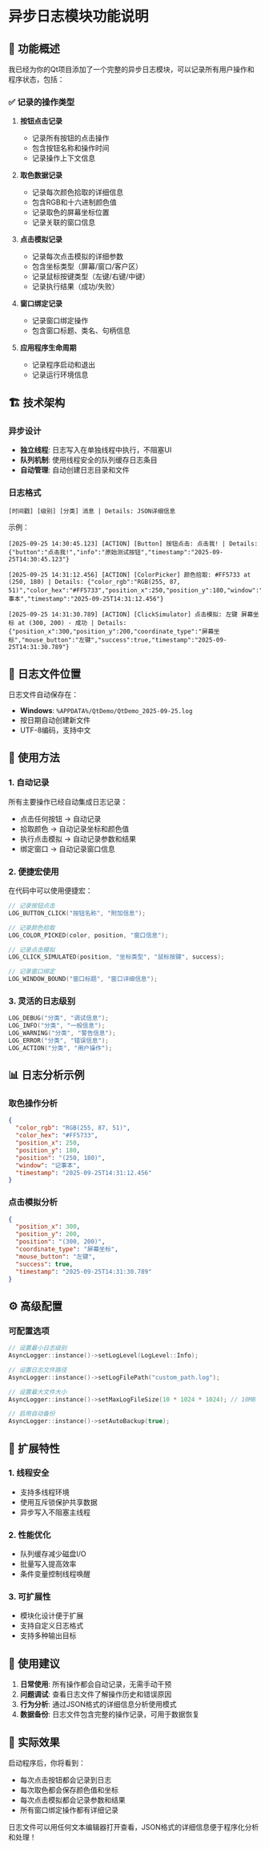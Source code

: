 # 异步日志模块功能说明

## 🎯 功能概述

我已经为你的Qt项目添加了一个完整的异步日志模块，可以记录所有用户操作和程序状态，包括：

### ✅ 记录的操作类型

1. **按钮点击记录**
   - 记录所有按钮的点击操作
   - 包含按钮名称和操作时间
   - 记录操作上下文信息

2. **取色数据记录**
   - 记录每次颜色拾取的详细信息
   - 包含RGB和十六进制颜色值
   - 记录取色的屏幕坐标位置
   - 记录关联的窗口信息

3. **点击模拟记录**
   - 记录每次点击模拟的详细参数
   - 包含坐标类型（屏幕/窗口/客户区）
   - 记录鼠标按键类型（左键/右键/中键）
   - 记录执行结果（成功/失败）

4. **窗口绑定记录**
   - 记录窗口绑定操作
   - 包含窗口标题、类名、句柄信息

5. **应用程序生命周期**
   - 记录程序启动和退出
   - 记录运行环境信息

## 🏗️ 技术架构

### 异步设计
- **独立线程**: 日志写入在单独线程中执行，不阻塞UI
- **队列机制**: 使用线程安全的队列缓存日志条目
- **自动管理**: 自动创建日志目录和文件

### 日志格式
```
[时间戳] [级别] [分类] 消息 | Details: JSON详细信息
```

示例：
```
[2025-09-25 14:30:45.123] [ACTION] [Button] 按钮点击: 点击我! | Details: {"button":"点击我!","info":"原始测试按钮","timestamp":"2025-09-25T14:30:45.123"}

[2025-09-25 14:31:12.456] [ACTION] [ColorPicker] 颜色拾取: #FF5733 at (250, 180) | Details: {"color_rgb":"RGB(255, 87, 51)","color_hex":"#FF5733","position_x":250,"position_y":180,"window":"记事本","timestamp":"2025-09-25T14:31:12.456"}

[2025-09-25 14:31:30.789] [ACTION] [ClickSimulator] 点击模拟: 左键 屏幕坐标 at (300, 200) - 成功 | Details: {"position_x":300,"position_y":200,"coordinate_type":"屏幕坐标","mouse_button":"左键","success":true,"timestamp":"2025-09-25T14:31:30.789"}
```

## 📁 日志文件位置

日志文件自动保存在：
- **Windows**: `%APPDATA%/QtDemo/QtDemo_2025-09-25.log`
- 按日期自动创建新文件
- UTF-8编码，支持中文

## 🔧 使用方法

### 1. 自动记录
所有主要操作已经自动集成日志记录：
- 点击任何按钮 → 自动记录
- 拾取颜色 → 自动记录坐标和颜色值
- 执行点击模拟 → 自动记录参数和结果
- 绑定窗口 → 自动记录窗口信息

### 2. 便捷宏使用
在代码中可以使用便捷宏：
```cpp
// 记录按钮点击
LOG_BUTTON_CLICK("按钮名称", "附加信息");

// 记录颜色拾取
LOG_COLOR_PICKED(color, position, "窗口信息");

// 记录点击模拟
LOG_CLICK_SIMULATED(position, "坐标类型", "鼠标按键", success);

// 记录窗口绑定
LOG_WINDOW_BOUND("窗口标题", "窗口详细信息");
```

### 3. 灵活的日志级别
```cpp
LOG_DEBUG("分类", "调试信息");
LOG_INFO("分类", "一般信息");
LOG_WARNING("分类", "警告信息");
LOG_ERROR("分类", "错误信息");
LOG_ACTION("分类", "用户操作");
```

## 📊 日志分析示例

### 取色操作分析
```json
{
  "color_rgb": "RGB(255, 87, 51)",
  "color_hex": "#FF5733",
  "position_x": 250,
  "position_y": 180,
  "position": "(250, 180)",
  "window": "记事本",
  "timestamp": "2025-09-25T14:31:12.456"
}
```

### 点击模拟分析
```json
{
  "position_x": 300,
  "position_y": 200,
  "position": "(300, 200)",
  "coordinate_type": "屏幕坐标",
  "mouse_button": "左键",
  "success": true,
  "timestamp": "2025-09-25T14:31:30.789"
}
```

## ⚙️ 高级配置

### 可配置选项
```cpp
// 设置最小日志级别
AsyncLogger::instance()->setLogLevel(LogLevel::Info);

// 设置日志文件路径
AsyncLogger::instance()->setLogFilePath("custom_path.log");

// 设置最大文件大小
AsyncLogger::instance()->setMaxLogFileSize(10 * 1024 * 1024); // 10MB

// 启用自动备份
AsyncLogger::instance()->setAutoBackup(true);
```

## 🚀 扩展特性

### 1. 线程安全
- 支持多线程环境
- 使用互斥锁保护共享数据
- 异步写入不阻塞主线程

### 2. 性能优化
- 队列缓存减少磁盘I/O
- 批量写入提高效率
- 条件变量控制线程唤醒

### 3. 可扩展性
- 模块化设计便于扩展
- 支持自定义日志格式
- 支持多种输出目标

## 📝 使用建议

1. **日常使用**: 所有操作都会自动记录，无需手动干预
2. **问题调试**: 查看日志文件了解操作历史和错误原因
3. **行为分析**: 通过JSON格式的详细信息分析使用模式
4. **数据备份**: 日志文件包含完整的操作记录，可用于数据恢复

## 🎯 实际效果

启动程序后，你将看到：
- 每次点击按钮都会记录到日志
- 每次取色都会保存颜色值和坐标
- 每次点击模拟都会记录参数和结果
- 所有窗口绑定操作都有详细记录

日志文件可以用任何文本编辑器打开查看，JSON格式的详细信息便于程序化分析和处理！